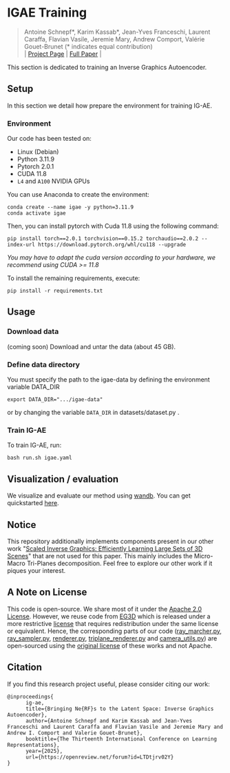 # IGAE Training
> Antoine Schnepf*, Karim Kassab*, Jean-Yves Franceschi, Laurent Caraffa, Flavian Vasile, Jeremie Mary, Andrew Comport, Valérie Gouet-Brunet (* indicates equal contribution)<br>
| [Project Page](https://ig-ae.github.io) | [Full Paper](https://arxiv.org/abs/2410.22936) |<br>

This section is dedicated to training an Inverse Graphics Autoencoder.

## Setup
In this section we detail how prepare the environment for training IG-AE.

### Environment 
Our code has been tested on:
- Linux (Debian)
- Python 3.11.9
- Pytorch 2.0.1
- CUDA 11.8
- `L4` and `A100` NVIDIA GPUs


You can use Anaconda to create the environment:
```
conda create --name igae -y python=3.11.9
conda activate igae
```
Then, you can install pytorch with Cuda 11.8 using the following command:
```
pip install torch==2.0.1 torchvision==0.15.2 torchaudio==2.0.2 --index-url https://download.pytorch.org/whl/cu118 --upgrade
```
_You may have to adapt the cuda version according to your hardware, we recommend using CUDA >= 11.8_

To install the remaining requirements, execute:
```
pip install -r requirements.txt
```

## Usage

### Download data
(coming soon)
Download and untar the data (about 45 GB).

### Define data directory
You must specify the path to the igae-data by defining the environment variable DATA_DIR
```
export DATA_DIR=".../igae-data"
```
or by changing the variable ``DATA_DIR`` in datasets/dataset.py .

### Train IG-AE
To train IG-AE, run:
```
bash run.sh igae.yaml
```

## Visualization / evaluation
We visualize and evaluate our method using [wandb](https://wandb.ai/site). 
You can get quickstarted [here](https://docs.wandb.ai/quickstart).

## Notice
This repository additionally implements components present in our other work "[Scaled Inverse Graphics: Efficiently Learning Large Sets of 3D Scenes](https://scaled-ig.github.io)" that are not used for this paper. 
This mainly includes the Micro-Macro Tri-Planes decomposition.
Feel free to explore our other work if it piques your interest. 

## A Note on License

This code is open-source. We share most of it under the [Apache 2.0 License](https://www.apache.org/licenses/LICENSE-2.0).
However, we reuse code from [EG3D](https://github.com/NVlabs/eg3d) which is released under a more restrictive [license](ae/volume_rendering/LICENSE.txt) that requires redistribution under the same license or equivalent. 
Hence, the corresponding parts of our code ([ray_marcher.py](ae/volume_rendering/ray_marcher.py), [ray_sampler.py](ae/volume_rendering/ray_sampler.py), [renderer.py](ae/volume_rendering/renderer.py), [triplane_renderer.py](ae/triplane_renderer.py) and [camera_utils.py](ae/camera_utils.py)) are open-sourced using the [original license](https://github.com/NVlabs/eg3d/blob/main/LICENSE.txt) of these works and not Apache. 

## Citation

If you find this research project useful, please consider citing our work:
```
@inproceedings{
      ig-ae,
      title={Bringing Ne{RF}s to the Latent Space: Inverse Graphics Autoencoder},
      author={Antoine Schnepf and Karim Kassab and Jean-Yves Franceschi and Laurent Caraffa and Flavian Vasile and Jeremie Mary and Andrew I. Comport and Valerie Gouet-Brunet},
      booktitle={The Thirteenth International Conference on Learning Representations},
      year={2025},
      url={https://openreview.net/forum?id=LTDtjrv02Y}
}
```
